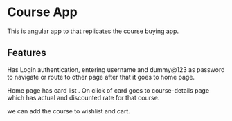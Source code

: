 # Course App
This is angular app to that replicates the course buying app.

## Features
Has Login authentication, entering username and dummy@123 as password to navigate or route to other page
after that it goes to home page. 

Home page has card list . On click of card goes to course-details page
which has actual and discounted rate for that course.

we can add the course to wishlist and cart.


